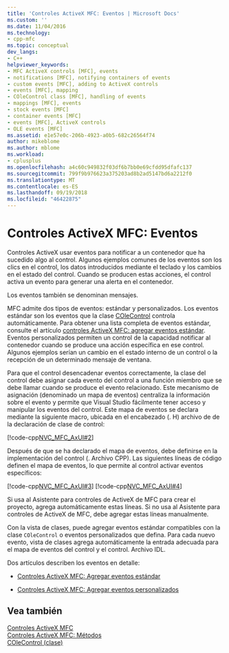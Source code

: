 ```yaml
---
title: 'Controles ActiveX MFC: Eventos | Microsoft Docs'
ms.custom: ''
ms.date: 11/04/2016
ms.technology:
- cpp-mfc
ms.topic: conceptual
dev_langs:
- C++
helpviewer_keywords:
- MFC ActiveX controls [MFC], events
- notifications [MFC], notifying containers of events
- custom events [MFC], adding to ActiveX controls
- events [MFC], mapping
- COleControl class [MFC], handling of events
- mappings [MFC], events
- stock events [MFC]
- container events [MFC]
- events [MFC], ActiveX controls
- OLE events [MFC]
ms.assetid: e1e57e0c-206b-4923-a0b5-682c26564f74
author: mikeblome
ms.author: mblome
ms.workload:
- cplusplus
ms.openlocfilehash: a4c60c949832f03df6b7bb0e69cfdd95dfafc137
ms.sourcegitcommit: 799f9b976623a375203ad8b2ad5147bd6a2212f0
ms.translationtype: MT
ms.contentlocale: es-ES
ms.lasthandoff: 09/19/2018
ms.locfileid: "46422875"
---
```

# <a name="mfc-activex-controls-events"></a>Controles ActiveX MFC: Eventos

Controles ActiveX usar eventos para notificar a un contenedor que ha sucedido algo al control. Algunos ejemplos comunes de los eventos son los clics en el control, los datos introducidos mediante el teclado y los cambios en el estado del control. Cuando se producen estas acciones, el control activa un evento para generar una alerta en el contenedor.

Los eventos también se denominan mensajes.

MFC admite dos tipos de eventos: estándar y personalizados. Los eventos estándar son los eventos que la clase [COleControl](../mfc/reference/colecontrol-class.md) controla automáticamente. Para obtener una lista completa de eventos estándar, consulte el artículo [controles ActiveX MFC: agregar eventos estándar](../mfc/mfc-activex-controls-adding-stock-events-to-an-activex-control.md). Eventos personalizados permiten un control de la capacidad notificar al contenedor cuando se produce una acción específica en ese control. Algunos ejemplos serían un cambio en el estado interno de un control o la recepción de un determinado mensaje de ventana.

Para que el control desencadenar eventos correctamente, la clase del control debe asignar cada evento del control a una función miembro que se debe llamar cuando se produce el evento relacionado. Este mecanismo de asignación (denominado un mapa de eventos) centraliza la información sobre el evento y permite que Visual Studio fácilmente tener acceso y manipular los eventos del control. Este mapa de eventos se declara mediante la siguiente macro, ubicada en el encabezado (. H) archivo de de la declaración de clase de control:

[!code-cpp[NVC_MFC_AxUI#2](../mfc/codesnippet/cpp/mfc-activex-controls-events_1.h)]

Después de que se ha declarado el mapa de eventos, debe definirse en la implementación del control (. Archivo CPP). Las siguientes líneas de código definen el mapa de eventos, lo que permite al control activar eventos específicos:

[!code-cpp[NVC_MFC_AxUI#3](../mfc/codesnippet/cpp/mfc-activex-controls-events_2.cpp)]
[!code-cpp[NVC_MFC_AxUI#4](../mfc/codesnippet/cpp/mfc-activex-controls-events_3.cpp)]

Si usa al Asistente para controles de ActiveX de MFC para crear el proyecto, agrega automáticamente estas líneas. Si no usa al Asistente para controles de ActiveX de MFC, debe agregar estas líneas manualmente.

Con la vista de clases, puede agregar eventos estándar compatibles con la clase `COleControl` o eventos personalizados que defina. Para cada nuevo evento, vista de clases agrega automáticamente la entrada adecuada para el mapa de eventos del control y el control. Archivo IDL.

Dos artículos describen los eventos en detalle:

- [Controles ActiveX MFC: Agregar eventos estándar](../mfc/mfc-activex-controls-adding-stock-events-to-an-activex-control.md)

- [Controles ActiveX MFC: Agregar eventos personalizados](../mfc/mfc-activex-controls-adding-custom-events.md)

## <a name="see-also"></a>Vea también

[Controles ActiveX MFC](../mfc/mfc-activex-controls.md)<br/>
[Controles ActiveX MFC: Métodos](../mfc/mfc-activex-controls-methods.md)<br/>
[COleControl (clase)](../mfc/reference/colecontrol-class.md)
